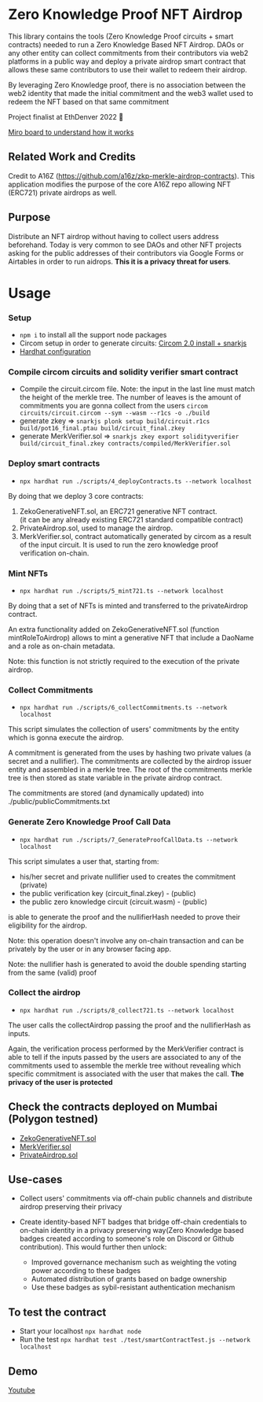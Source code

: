 # Zero Knowledge Proof NFT Airdrop

This library contains the tools (Zero Knowledge Proof circuits + smart contracts) needed to run a Zero Knowledge Based NFT Airdrop.
DAOs or any other entity can collect commitments from their contributors via web2 platforms in a public way and deploy a private airdrop smart contract that allows these same contributors to use their wallet to redeem their airdrop.

By leveraging Zero Knowledge proof, there is no association between the web2 identity that made the initial commitment and the web3 wallet used to redeem the NFT based on that same commitment 

Project finalist at EthDenver 2022 🙌

[Miro board to understand how it works](https://miro.com/app/board/uXjVOCOM9cg=/?invite_link_id=79946175165)

## Related Work and Credits

Credit to A16Z (https://github.com/a16z/zkp-merkle-airdrop-contracts). This application modifies the purpose of the core A16Z repo allowing NFT (ERC721) private airdrops as well.

## Purpose

Distribute an NFT airdrop without having to collect users address beforehand. Today is very common to see DAOs and other NFT projects asking for the public addresses of their contributors via Google Forms or Airtables in order to run aidrops. **This it is a privacy threat for users**.

# Usage

### Setup

- `npm i` to install all the support node packages
- Circom setup in order to generate circuits: [Circom 2.0 install + snarkjs](https://docs.circom.io/getting-started/installation/)
- [Hardhat configuration](https://www.chainshot.com/article/hardhat-guides-setup)

### Compile circom circuits and solidity verifier smart contract

- Compile the circuit.circom file. Note: the input in the last line must match the height of the merkle tree. The number of leaves is the amount of commitments you are gonna collect from the users `circom circuits/circuit.circom --sym --wasm --r1cs -o ./build`
- generate zkey => `snarkjs plonk setup build/circuit.r1cs build/pot16_final.ptau build/circuit_final.zkey`
- generate MerkVerifier.sol  => `snarkjs zkey export solidityverifier build/circuit_final.zkey contracts/compiled/MerkVerifier.sol`

### Deploy smart contracts

- `npx hardhat run ./scripts/4_deployContracts.ts --network localhost`

By doing that we deploy 3 core contracts:
1. ZekoGenerativeNFT.sol, an ERC721 generative NFT contract.  
(it can be any already existing ERC721 standard compatible contract)
2. PrivateAirdrop.sol, used to manage the airdrop.
3. MerkVerifier.sol, contract automatically generated by circom as a result of the input circuit. It is used to run the zero knowledge proof verification on-chain. 

### Mint NFTs

- `npx hardhat run ./scripts/5_mint721.ts --network localhost`

By doing that a set of NFTs is minted and transferred to the privateAirdrop contract. 

An extra functionality added on ZekoGenerativeNFT.sol (function mintRoleToAirdrop) allows to mint a generative NFT that include a DaoName and a role as on-chain metadata. 

Note: this function is not strictly required to the execution of the private airdrop.

### Collect Commitments

- `npx hardhat run ./scripts/6_collectCommitments.ts --network localhost`

This script simulates the collection of users' commitments by the entity which is gonna execute the airdrop. 

A commitment is generated from the uses by hashing two private values (a secret and a nullifier). The commitments are collected by the airdrop issuer entity and assembled in a merkle tree. The root of the commitments merkle tree is then stored as state variable in the private airdrop contract. 

The commitments are stored (and dynamically updated) into  ./public/publicCommitments.txt

### Generate Zero Knowledge Proof Call Data 

- `npx hardhat run ./scripts/7_GenerateProofCallData.ts --network localhost`

This script simulates a user that, starting from:
- his/her secret and private nullifier used to creates the commitment (private)
- the public verification key (circuit_final.zkey) - (public)
- the public zero knowledge circuit (circuit.wasm) - (public)

is able to generate the proof and the nullifierHash needed to prove their eligibility for the airdrop.

Note: this operation doesn't involve any on-chain transaction and can be privately by the user or in any browser facing app. 

Note: the nullifier hash is generated to avoid the double spending starting from the same (valid) proof

### Collect the airdrop 

- `npx hardhat run ./scripts/8_collect721.ts --network localhost`

The user calls the collectAirdrop passing the proof and the nullifierHash as inputs.

Again, the verification process performed by the MerkVerifier contract is able to tell if the inputs passed by the users are associated to any of the commitments used to assemble the merkle tree without revealing which specific commitment is associated with the user that makes the call. 
**The privacy of the user is protected**

## Check the contracts deployed on Mumbai (Polygon testned)

- [ZekoGenerativeNFT.sol](https://mumbai.polygonscan.com/address/0xbA7B88DF383728FAe73F4aC6532795797202cc87#code)
- [MerkVerifier.sol](https://mumbai.polygonscan.com/address/0x0B27cc41F37e62Bfea1f4E42897D56B5A18a3E70#code)
- [PrivateAirdrop.sol]()

## Use-cases

- Collect users' commitments via off-chain public channels and distribute airdrop preserving their privacy

- Create identity-based NFT badges that bridge off-chain credentials to on-chain identity in a privacy preserving way(Zero Knowledge based badges created according to someone's role on Discord or Github contribution). This would further then unlock:

    - Improved governance mechanism such as weighting the voting power according to these badges
    - Automated distribution of grants based on badge ownership
    - Use these badges as sybil-resistant authentication mechanism

## To test the contract 

- Start your localhost `npx hardhat node`
- Run the test `npx hardhat test ./test/smartContractTest.js --network localhost`

## Demo

[Youtube](https://www.youtube.com/watch?v=PnffMSrQDlY)


